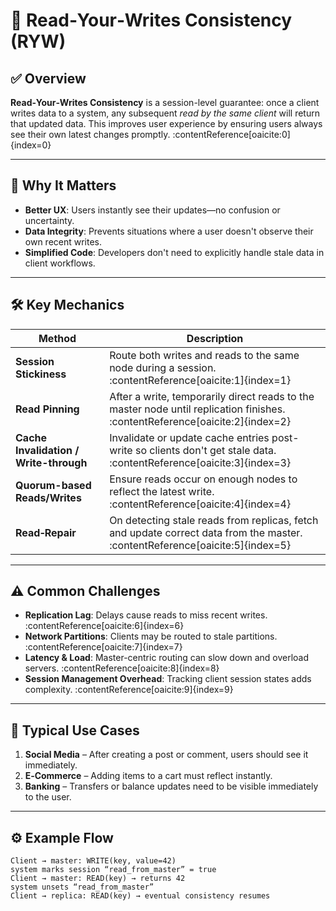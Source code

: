 # 📘 Read‑Your‑Writes Consistency (RYW)

## ✅ Overview
**Read‑Your‑Writes Consistency** is a session-level guarantee: once a client writes data to a system, any subsequent *read by the same client* will return that updated data. This improves user experience by ensuring users always see their own latest changes promptly. :contentReference[oaicite:0]{index=0}

---

## 🎯 Why It Matters

- **Better UX**: Users instantly see their updates—no confusion or uncertainty.
- **Data Integrity**: Prevents situations where a user doesn't observe their own recent writes.
- **Simplified Code**: Developers don't need to explicitly handle stale data in client workflows.

---

## 🛠️ Key Mechanics

| Method                     | Description |
|---------------------------|-------------|
| **Session Stickiness**    | Route both writes and reads to the same node during a session. :contentReference[oaicite:1]{index=1} |
| **Read Pinning**          | After a write, temporarily direct reads to the master node until replication finishes. :contentReference[oaicite:2]{index=2} |
| **Cache Invalidation / Write-through** | Invalidate or update cache entries post-write so clients don't get stale data. :contentReference[oaicite:3]{index=3} |
| **Quorum-based Reads/Writes** | Ensure reads occur on enough nodes to reflect the latest write. :contentReference[oaicite:4]{index=4} |
| **Read‑Repair**           | On detecting stale reads from replicas, fetch and update correct data from the master. :contentReference[oaicite:5]{index=5} |

---

## ⚠️ Common Challenges

- **Replication Lag**: Delays cause reads to miss recent writes. :contentReference[oaicite:6]{index=6}
- **Network Partitions**: Clients may be routed to stale partitions. :contentReference[oaicite:7]{index=7}
- **Latency & Load**: Master-centric routing can slow down and overload servers. :contentReference[oaicite:8]{index=8}
- **Session Management Overhead**: Tracking client session states adds complexity. :contentReference[oaicite:9]{index=9}

---

## 🧠 Typical Use Cases

1. **Social Media** – After creating a post or comment, users should see it immediately.
2. **E‑Commerce** – Adding items to a cart must reflect instantly.
3. **Banking** – Transfers or balance updates need to be visible immediately to the user.

---

## ⚙️ Example Flow

```text
Client → master: WRITE(key, value=42)
system marks session “read_from_master” = true
Client → master: READ(key) → returns 42
system unsets “read_from_master”
Client → replica: READ(key) → eventual consistency resumes
